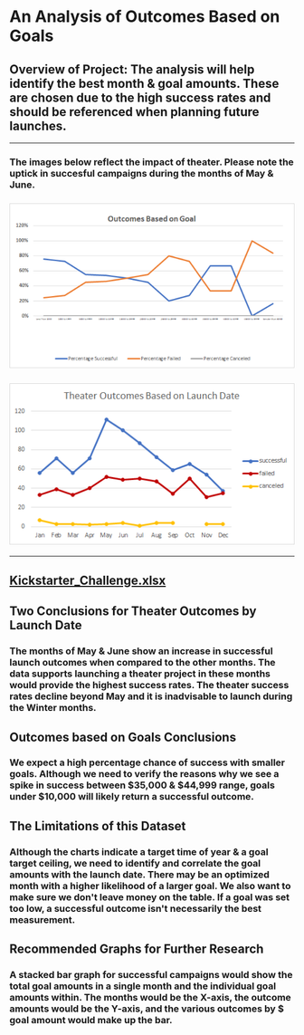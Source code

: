 # An Analysis of Outcomes Based on Goals
## Overview of Project: The analysis will help identify the best month & goal amounts. These are chosen due to the high success rates and should be referenced when planning future launches. 
---
### The images below reflect the impact of theater. Please note the uptick in succesful campaigns during the months of May & June. 
### ![Outcomes_vs_Goals](https://github.com/ScottyMacCVC/kickstarter-analysis/blob/CHALLENGE-01/resources/Outcomes_vs_Goals.png)
### ![Theater_Outcomes_vs_Launch](https://github.com/ScottyMacCVC/kickstarter-analysis/blob/CHALLENGE-01/resources/Theater_Outcomes_vs_Launch.png) 
---
[Kickstarter_Challenge.xlsx](https://github.com/ScottyMacCVC/kickstarter-analysis/blob/CHALLENGE-01/Kickstarter_Challenge.xlsx)
---
## Two Conclusions for Theater Outcomes by Launch Date
### The months of May & June show an increase in successful launch outcomes when compared to the other months. The data supports launching a theater project in these months would provide the highest success rates. The theater success rates decline beyond May and it is inadvisable to launch during the Winter months. 
## Outcomes based on Goals Conclusions 
### We expect a high percentage chance of success with smaller goals. Although we need to verify the reasons why we see a spike in success between $35,000 & $44,999 range, goals under $10,000 will likely return a successful outcome.
## The Limitations of this Dataset
### Although the charts indicate a target time of year & a goal target ceiling, we need to identify and correlate the goal amounts with the launch date. There may be an optimized month with a higher likelihood of a larger goal. We also want to make sure we don't leave money on the table. If a goal was set too low, a successful outcome isn't necessarily the best measurement. 
## Recommended Graphs for Further Research
### A stacked bar graph for successful campaigns would show the total goal amounts in a single month and the individual goal amounts within. The months would be the X-axis, the outcome amounts would be the Y-axis, and the various outcomes by $ goal amount would make up the bar. 

